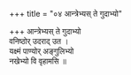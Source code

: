 +++
title = "०४ आन्त्रेभ्यस् ते गुदाभ्यो"

+++
आन्त्रेभ्यस् ते गुदाभ्यो  
वनिष्ठोर् उदराद् उत ।  
यक्ष्मं पाण्योर् अङ्गुलिभ्यो  
नखेभ्यो वि वृहामसि ॥